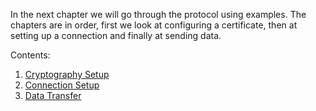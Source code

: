 In the next chapter we will go through the protocol using examples. 
The chapters are in order, first we look at configuring a certificate, then at setting up a connection and finally at sending data. 

Contents:
1. [Cryptography Setup](certificate.md)
2. [Connection Setup](set-up-connection.md)
3. [Data Transfer](data-transfer.md)